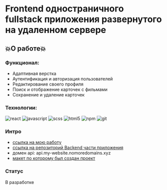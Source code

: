 # Frontend одностраничного fullstack приложения развернутого на удаленном сервере

## 💥О работе💥

### Функционал:

- Адаптивная верстка
- Аутентификация и авторизация пользователей
- Редактирование своего профиля
- Поиск и отображение карточек с фильмами
- Сохранение и удаление карточек

### Технологии:

![react](https://img.shields.io/badge/-React-090909?style=flat&logo=react)
![javascript](https://img.shields.io/badge/-JavaScript-090909?style=flat&logo=javascript)
![scss](https://img.shields.io/badge/-scss-090909?style=flat&logo=sass)
![html5](https://img.shields.io/badge/-HTML5-090909?style=flat&logo=html5)
![npm](https://img.shields.io/badge/-npm-090909?style=flat&logo=npm)
![git](https://img.shields.io/badge/-git-090909?style=flat&logo=git)

### Интро

- [ссылка на мою работу](https://my-website.nomoredomains.xyz/)
- [ссылка на репозиторий Backend части приложения](https://github.com/BeellCranel/movies-explorer-api)
- домен api: api.my-website.nomoredomains.xyz
- [макет по которому был создан проект](<https://www.figma.com/file/OupRBd44p0uRa0TWOaD8Xg/Diploma-(Copy)?node-id=932%3A3593>)

### Статус

В разработке
